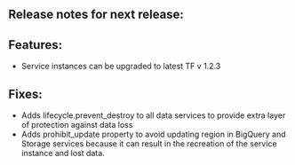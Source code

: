 ## Release notes for next release:

## Features:

- Service instances can be upgraded to latest TF v 1.2.3

## Fixes:

- Adds lifecycle.prevent_destroy to all data services to provide extra layer of protection against data loss
- Adds prohibit_update property to avoid updating region in BigQuery and Storage services because it can result in the
  recreation of the service instance and lost data.
